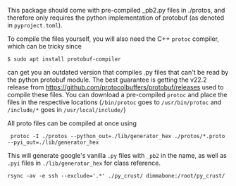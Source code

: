 This package should come with pre-compiled _pb2.py files in ./protos, and therefore only requires the python implementation of protobuf (as denoted in `pyproject.toml`).

To compile the files yourself, you will also need the C++ `protoc` compiler, which can be tricky since
```
$ sudo apt install protobuf-compiler
```
can get you an outdated version that compiles .py files that can't be read by the python protobuf module.
The best guarantee is getting the v22.2 release from https://github.com/protocolbuffers/protobuf/releases used to compile these files.
You can download a pre-compiled `protoc` and place the files in the respective locations (`/bin/protoc` goes to `/usr/bin/protoc` and `/include/*` goes in `/usr/local/include/`)

All proto files can be compiled at once using
```
 protoc -I ./protos --python_out=./lib/generator_hex ./protos/*.proto --pyi_out=./lib/generator_hex
```
This will generate google's vanilla `.py` files with `_pb2` in the name, as well as `.pyi` files in `./lib/generator_hex` for class reference.


```rsync -av -e ssh --exclude='.*' ./py_crust/ dimmabone:/root/py_crust/```
